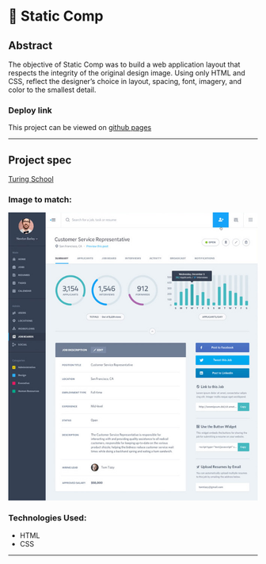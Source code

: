 #  🦊 Static Comp
## Abstract
The objective of Static Comp was to build a web application  layout that respects the integrity of the original design image. 
Using only HTML and CSS, reflect the designer’s choice in layout, spacing, font, imagery, and color to the smallest detail.

### Deploy link
This project can be viewed on [github pages](https://elleshadow.github.io/static-comp-challenge/)

---
## Project spec
[Turing School](https://elleshadow.github.io/static-comp-challenge/)

### Image to match:
![comp](./assets/comp.jpeg)

### Technologies Used:
* HTML
* CSS

 ---

